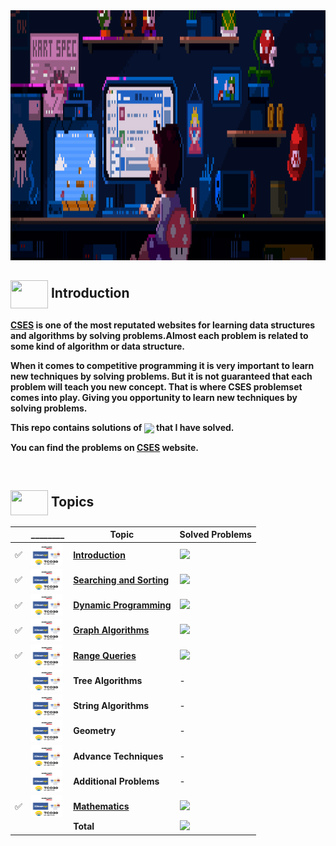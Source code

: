 <img width="800" height="400" src="assets/banner gif.gif">

## <img src = "https://cdn.dribbble.com/users/1138721/screenshots/10809828/media/478d32b2e65c8c3194b7f2154e179231.gif" align = "center" width = "60px" height = "45px"> Introduction

**[CSES](https://cses.fi/problemset/) is one of the most reputated websites for learning data structures and algorithms by solving problems.Almost each problem is related to some kind of algorithm or data structure.**

**When it comes to competitive programming it is very important to learn new techniques by solving problems. But it is not guaranteed that each problem will teach you new concept. That is where CSES problemset comes into play. Giving you opportunity to learn new techniques by solving problems.**

**This repo contains solutions of <a href = "https://cses.fi/problemset/"><img align = "center" src = "https://img.shields.io/badge/CSES Problemset-%23E60023.svg?"></a> that I have solved.**

**You can find the problems on [CSES](https://cses.fi/problemset/) website.**

<br>

## <img src = "https://cdn.dribbble.com/users/2493316/screenshots/14030448/media/8b87a18633c28586e4a315bcdaab031b.gif" align = "center" width = "60px" height = "40px"> Topics

||________|Topic|Solved Problems|
|--------|-----|-----|---------------|
|✅|<img align = "center" width = "50px" height = "35px" src = "assets/mix.png">|[**Introduction**](https://github.com/khalid586/CSES-Problemset-Solutions/tree/main/1.Intoductory)| ![](https://img.shields.io/badge/14-%231877F2.svg?)|
|✅|<img align = "center" width = "50px" height = "35px" src = "assets/mix.png">|[**Searching and Sorting**](https://github.com/khalid586/CSES-Problemset-Solutions/tree/main/2.Sorting%20and%20Searching)|![](https://img.shields.io/badge/11-%231877F2.svg?)|
|✅|<img align = "center" width = "50px" height = "35px" src = "assets/mix.png">|[**Dynamic Programming**](https://github.com/khalid586/CSES-Problemset-Solutions/tree/main/3.Dynamic%20Programming)|![](https://img.shields.io/badge/05-%231877F2.svg?)|
|✅|<img align = "center" width = "50px" height = "35px" src = "assets/mix.png">|[**Graph Algorithms**](https://github.com/khalid586/CSES-Problemset-Solutions/tree/main/4.Graph%20Algorithms)|![](https://img.shields.io/badge/08-%231877F2.svg?)|
|✅|<img align = "center" width = "50px" height = "35px" src = "assets/mix.png">|[**Range Queries**](https://github.com/khalid586/CSES-Problemset-Solutions/tree/main/5.Range%20Queries)|![](https://img.shields.io/badge/02-%231877F2.svg?)|
||<img align = "center" width = "50px" height = "35px" src = "assets/mix.png">|**Tree Algorithms**|-|
||<img align = "center" width = "50px" height = "35px" src = "assets/mix.png">|**String Algorithms**|-|
||<img align = "center" width = "50px" height = "35px" src = "assets/mix.png">|**Geometry**|-|
||<img align = "center" width = "50px" height = "35px" src = "assets/mix.png">|**Advance Techniques**|-|
||<img align = "center" width = "50px" height = "35px" src = "assets/mix.png">|**Additional Problems**|-|
|✅|<img align = "center" width = "50px" height = "35px" src = "assets/mix.png">|[**Mathematics**](https://github.com/khalid586/CSES-Problemset-Solutions/tree/main/7.Mathematics)|![](https://img.shields.io/badge/01-%231877F2.svg?)|
|||**Total**|![](https://img.shields.io/badge/42-%23E60023.svg?style=flat)|


